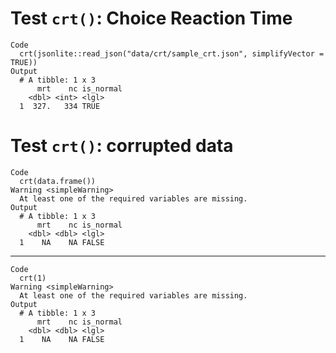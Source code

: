 # Test `crt()`: Choice Reaction Time

    Code
      crt(jsonlite::read_json("data/crt/sample_crt.json", simplifyVector = TRUE))
    Output
      # A tibble: 1 x 3
          mrt    nc is_normal
        <dbl> <int> <lgl>    
      1  327.   334 TRUE     

# Test `crt()`: corrupted data

    Code
      crt(data.frame())
    Warning <simpleWarning>
      At least one of the required variables are missing.
    Output
      # A tibble: 1 x 3
          mrt    nc is_normal
        <dbl> <dbl> <lgl>    
      1    NA    NA FALSE    

---

    Code
      crt(1)
    Warning <simpleWarning>
      At least one of the required variables are missing.
    Output
      # A tibble: 1 x 3
          mrt    nc is_normal
        <dbl> <dbl> <lgl>    
      1    NA    NA FALSE    

